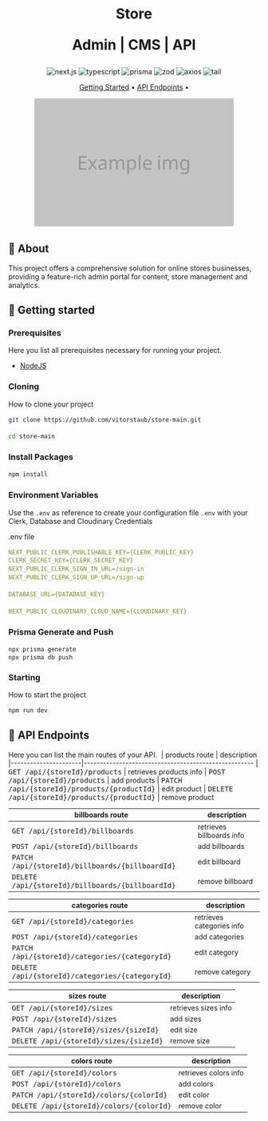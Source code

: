 [TYPESCRIPT__BADGE]: https://img.shields.io/badge/typescript-D4FAFF?style=for-the-badge&logo=typescript
[NEXT]: https://img.shields.io/badge/Next.js-black?style=for-the-badge&logo=nextdotjs
[ZOD]: https://img.shields.io/badge/Zod-black?style=for-the-badge&logo=zod
[AXIOS]: https://img.shields.io/badge/Axios-black?style=for-the-badge&logo=axios&logoColor=black&color=fff
[TAIL]: https://img.shields.io/badge/Tailwind-%2300027a?style=for-the-badge&logo=tailwindcss
[PRISMA]: https://img.shields.io/badge/Prisma-55DBCB?style=for-the-badge&logo=prisma

<h1 align="center" style="font-weight: bold;">
Store

Admin | CMS | API
</h1>

<div align="center">

  ![next.js][NEXT]
  ![typescript][TYPESCRIPT__BADGE]
  ![prisma][PRISMA]
  ![zod][ZOD]
  ![axios][AXIOS]
  ![tail][TAIL]

</div>

<p align="center">
 <a href="#started">Getting Started</a> • 
  <a href="#routes">API Endpoints</a> •
</p>

<p align="center">
    <img src="./.github/example.png" alt="Image Example" width="400px">
</p>


<h2 id="started">📌 About</h2>

This project offers a comprehensive solution for online stores businesses, providing a feature-rich admin portal for content, store management and analytics.


<h2 id="started">🚀 Getting started</h2>

<h3>Prerequisites</h3>

Here you list all prerequisites necessary for running your project.

- [NodeJS](https://nodejs.org/en)

<h3>Cloning</h3>

How to clone your project

```bash
git clone https://github.com/vitorstaub/store-main.git

cd store-main
```

<h3>Install Packages</h3>

```bash
npm install
```

<h3> Environment Variables</h2>

Use the `.env` as reference to create your configuration file `.env` with your Clerk, Database and Cloudinary Credentials

.env file
```yaml
NEXT_PUBLIC_CLERK_PUBLISHABLE_KEY={CLERK_PUBLIC_KEY}
CLERK_SECRET_KEY={CLERK_SECRET_KEY}
NEXT_PUBLIC_CLERK_SIGN_IN_URL=/sign-in
NEXT_PUBLIC_CLERK_SIGN_UP_URL=/sign-up

DATABASE_URL={DATABASE_KEY}

NEXT_PUBLIC_CLOUDINARY_CLOUD_NAME={CLOUDINARY_KEY}
```

<h3>Prisma Generate and Push</h3>

```
npx prisma generate
npx prisma db push
```

<h3>Starting</h3>

How to start the project

```bash
npm run dev
```


<h2 id="routes">📍 API Endpoints</h2>

Here you can list the main routes of your API.
​
| products route               | description                                          
|----------------------|-----------------------------------------------------
| <kbd>GET /api/{storeId}/products</kbd>     | retrieves products info
| <kbd>POST /api/{storeId}/products</kbd>     | add products
| <kbd>PATCH /api/{storeId}/products/{productId}</kbd>     | edit product 
| <kbd>DELETE /api/{storeId}/products/{productId}</kbd>     | remove product 

| billboards route               | description                                          
|----------------------|-----------------------------------------------------
| <kbd>GET /api/{storeId}/billboards</kbd>     | retrieves billboards info 
| <kbd>POST /api/{storeId}/billboards</kbd>     | add billboards 
| <kbd>PATCH /api/{storeId}/billboards/{billboardId}</kbd>     | edit billboard 
| <kbd>DELETE /api/{storeId}/billboards/{billboardId}</kbd>     | remove billboard 

| categories route               | description                                          
|----------------------|-----------------------------------------------------
| <kbd>GET /api/{storeId}/categories</kbd>     | retrieves categories info 
| <kbd>POST /api/{storeId}/categories</kbd>     | add categories  
| <kbd>PATCH /api/{storeId}/categories/{categoryId}</kbd>     | edit category 
| <kbd>DELETE /api/{storeId}/categories/{categoryId}</kbd>     | remove category 

| sizes route               | description                                          
|----------------------|-----------------------------------------------------
| <kbd>GET /api/{storeId}/sizes</kbd>     | retrieves sizes info 
| <kbd>POST /api/{storeId}/sizes</kbd>     | add sizes 
| <kbd>PATCH /api/{storeId}/sizes/{sizeId}</kbd>     | edit size 
| <kbd>DELETE /api/{storeId}/sizes/{sizeId}</kbd>     | remove size 

| colors route               | description                                          
|----------------------|-----------------------------------------------------
| <kbd>GET /api/{storeId}/colors</kbd>     | retrieves colors info 
| <kbd>POST /api/{storeId}/colors</kbd>     | add colors 
| <kbd>PATCH /api/{storeId}/colors/{colorId}</kbd>     | edit color 
| <kbd>DELETE /api/{storeId}/colors/{colorId}</kbd>     | remove color 
